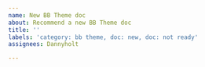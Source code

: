```yaml
---
name: New BB Theme doc
about: Recommend a new BB Theme doc
title: ''
labels: 'category: bb theme, doc: new, doc: not ready'
assignees: Dannyholt

---
```



